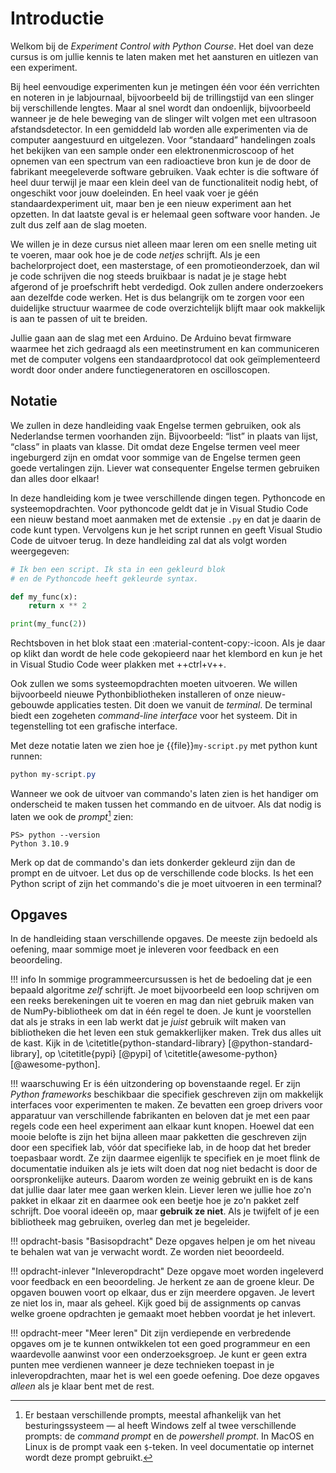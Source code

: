 # Introductie

Welkom bij de _Experiment Control with Python Course_. Het doel van deze cursus is om jullie kennis te laten maken met het aansturen en uitlezen van een experiment.

Bij heel eenvoudige experimenten kun je metingen één voor één verrichten en noteren in je labjournaal, bijvoorbeeld bij de trillingstijd van een slinger bij verschillende lengtes. Maar al snel wordt dan ondoenlijk, bijvoorbeeld wanneer je de hele beweging van de slinger wilt volgen met een ultrasoon afstandsdetector. In een gemiddeld lab worden alle experimenten via de computer aangestuurd en uitgelezen. Voor <q>standaard</q> handelingen zoals het bekijken van een sample onder een elektronenmicroscoop of het opnemen van een spectrum van een radioactieve bron kun je de door de fabrikant meegeleverde software gebruiken. Vaak echter is die software óf heel duur terwijl je maar een klein deel van de functionaliteit nodig hebt, of ongeschikt voor jouw doeleinden. En heel vaak voer je géén standaardexperiment uit, maar ben je een nieuw experiment aan het opzetten. In dat laatste geval is er helemaal geen software voor handen. Je zult dus zelf aan de slag moeten.

We willen je in deze cursus niet alleen maar leren om een snelle meting uit te voeren, maar ook hoe je de code _netjes_ schrijft. Als je een bachelorproject doet, een masterstage, of een promotieonderzoek, dan wil je code schrijven die nog steeds bruikbaar is nadat je je stage hebt afgerond of je proefschrift hebt verdedigd. Ook zullen andere onderzoekers aan dezelfde code werken. Het is dus belangrijk om te zorgen voor een duidelijke structuur waarmee de code overzichtelijk blijft maar ook makkelijk is aan te passen of uit te breiden.

Jullie gaan aan de slag met een Arduino. De Arduino bevat firmware waarmee het zich gedraagd als een meetinstrument en kan communiceren met de computer volgens een standaardprotocol dat ook geïmplementeerd wordt door onder andere functiegeneratoren en oscilloscopen.


## Notatie

We zullen in deze handleiding vaak Engelse termen gebruiken, ook als Nederlandse termen voorhanden zijn. Bijvoorbeeld: <q>list</q> in plaats van lijst, <q>class</q> in plaats van klasse. Dit omdat deze Engelse termen veel meer ingeburgerd zijn en omdat voor sommige van de Engelse termen geen goede vertalingen zijn. Liever wat consequenter Engelse termen gebruiken dan alles door elkaar!

In deze handleiding kom je twee verschillende dingen tegen. Pythoncode en systeemopdrachten. Voor pythoncode geldt dat je in Visual Studio Code een nieuw bestand moet aanmaken met de extensie `.py` en dat je daarin de code kunt typen. Vervolgens kun je het script runnen en geeft Visual Studio Code de uitvoer terug. In deze handleiding zal dat als volgt worden weergegeven:
``` py
# Ik ben een script. Ik sta in een gekleurd blok 
# en de Pythoncode heeft gekleurde syntax.

def my_func(x):
    return x ** 2

print(my_func(2))
```
Rechtsboven in het blok staat een :material-content-copy:-icoon. Als je daar op klikt dan wordt de hele code gekopieerd naar het klembord en kun je het in Visual Studio Code weer plakken met ++ctrl+v++.

Ook zullen we soms systeemopdrachten moeten uitvoeren. We willen bijvoorbeeld nieuwe Pythonbibliotheken installeren of onze nieuw-gebouwde applicaties testen. Dit doen we vanuit de _terminal_. De terminal biedt een zogeheten _command-line interface_ voor het systeem. Dit in tegenstelling tot een grafische interface.

Met deze notatie laten we zien hoe je {{file}}`my-script.py` met python kunt runnen:
``` ps1 title="Terminal"
python my-script.py
```
Wanneer we ook de uitvoer van commando's laten zien is het handiger om onderscheid te maken tussen het commando en de uitvoer. Als dat nodig is laten we ook de _prompt_[^prompts] zien:
``` ps1con title="Terminal"
PS> python --version
Python 3.10.9
```
Merk op dat de commando's dan iets donkerder gekleurd zijn dan de prompt en de uitvoer. Let dus op de verschillende code blocks. Is het een Python script of zijn het commando's die je moet uitvoeren in een terminal?

[^prompts]: Er bestaan verschillende prompts, meestal afhankelijk van het besturingssysteem &mdash; al heeft Windows zelf al twee verschillende prompts: de _command prompt_ en de _powershell prompt_. In MacOS en Linux is de prompt vaak een `$`-teken. In veel documentatie op internet wordt deze prompt gebruikt.


## Opgaves

In de handleiding staan verschillende opgaves. De meeste zijn bedoeld als oefening, maar sommige moet je inleveren voor feedback en een beoordeling.

!!! info
    In sommige programmeercursussen is het de bedoeling dat je een bepaald algoritme _zelf_ schrijft. Je moet bijvoorbeeld een loop schrijven om een reeks berekeningen uit te voeren en mag dan niet gebruik maken van de NumPy-bibliotheek om dat in één regel te doen. Je kunt je voorstellen dat als je straks in een lab werkt dat je _juist_ gebruik wilt maken van bibliotheken die het leven een stuk gemakkerlijker maken. Trek dus alles uit de kast. Kijk in de \citetitle{python-standard-library} [@python-standard-library], op \citetitle{pypi} [@pypi] of \citetitle{awesome-python} [@awesome-python].

!!! waarschuwing
    Er is één uitzondering op bovenstaande regel. Er zijn _Python frameworks_ beschikbaar die specifiek geschreven zijn om makkelijk interfaces voor experimenten te maken. Ze bevatten een groep drivers voor apparatuur van verschillende fabrikanten en beloven dat je met een paar regels code een heel experiment aan elkaar kunt knopen. Hoewel dat een mooie belofte is zijn het bijna alleen maar pakketten die geschreven zijn door een specifiek lab, vóór dat specifieke lab, in de hoop dat het breder toepasbaar wordt. Ze zijn daarmee eigenlijk te specifiek en je moet flink de documentatie induiken als je iets wilt doen dat nog niet bedacht is door de oorspronkelijke auteurs. Daarom worden ze weinig gebruikt en is de kans dat jullie daar later mee gaan werken klein. Liever leren we jullie hoe zo'n pakket in elkaar zit en daarmee ook een beetje hoe je zo'n pakket zelf schrijft. Doe vooral ideeën op, maar __gebruik ze niet__. Als je twijfelt of je een bibliotheek mag gebruiken, overleg dan met je begeleider.

!!! opdracht-basis "Basisopdracht"
    Deze opgaves helpen je om het niveau te behalen wat van je verwacht wordt. Ze worden niet beoordeeld.

!!! opdracht-inlever "Inleveropdracht"
    Deze opgave moet worden ingeleverd voor feedback en een beoordeling. Je herkent ze aan de groene kleur. De opgaven bouwen voort op elkaar, dus er zijn meerdere opgaven. Je levert ze niet los in, maar als geheel. Kijk goed bij de assignments op canvas welke groene opdrachten je gemaakt moet hebben voordat je het inlevert. 


!!! opdracht-meer "Meer leren"
    Dit zijn verdiepende en verbredende opgaves om je te kunnen ontwikkelen tot een goed programmeur en een waardevolle aanwinst voor een onderzoeksgroep. Je kunt er geen extra punten mee verdienen wanneer je deze technieken toepast in je inleveropdrachten, maar het is wel een goede oefening. Doe deze opgaves _alleen_ als je klaar bent met de rest.
